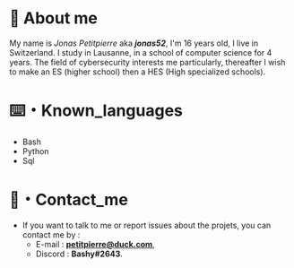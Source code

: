 # 📄 About me
  My name is _Jonas Petitpierre_ aka _**jonas52**_, I'm 16 years old, I live in Switzerland.
  I study in Lausanne, in a school of computer science for 4 years. The field of cybersecurity interests me particularly, thereafter I wish to make an ES (higher school)   then a HES (High specialized schools).
# ⌨️・Known_languages
- Bash
- Python
- Sql
# 📧・Contact_me
- If you want to talk to me or report issues about the projets, you can contact me by :
  - E-mail : **petitpierre@duck.com**,
  - Discord : **Bashy#2643**.
